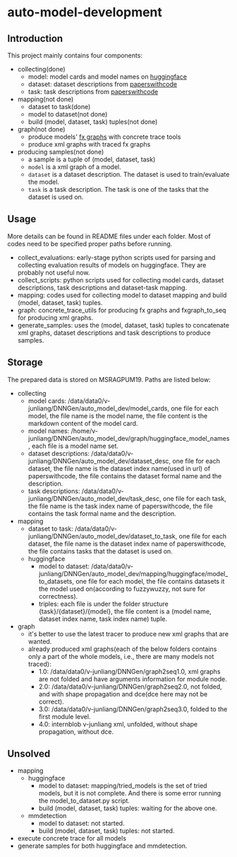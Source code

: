 # auto-model-development

## Introduction
This project mainly contains four components:
- collecting(done)
    - model: model cards and model names on [huggingface](https://huggingface.co/)
    - dataset: dataset descriptions from [paperswithcode](https://paperswithcode.com/datasets)
    - task: task descriptions from [paperswithcode](https://paperswithcode.com/)
- mapping(not done)
    - dataset to task(done)
    - model to dataset(not done)
    - build (model, dataset, task) tuples(not done)
- graph(not done)
    - produce models' [fx graphs](https://pytorch.org/docs/stable/fx.html) with concrete trace tools
    - produce xml graphs with traced fx graphs
- producing samples(not done)
    - a sample is a tuple of (model, dataset, task)
    - `model` is a xml graph of a model.
    - `dataset` is a dataset description. The dataset is used to train/evaluate the model.
    - `task` is a task description. The task is one of the tasks that the dataset is used on.

## Usage
More details can be found in README files under each folder. Most of codes need to be specified proper paths before running.
- collect_evaluations: early-stage python scripts used for parsing and collecting evaluation results of models on huggingface. They are probably not useful now.
- collect_scripts: python scripts used for collecting model cards, dataset descriptions, task descriptions and dataset-task mapping.
- mapping: codes used for collecting model to dataset mapping and build (model, dataset, task) tuples.
- graph: concrete_trace_utils for producing fx graphs and fxgraph_to_seq for producing xml graphs.
- generate_samples: uses the (model, dataset, task) tuples to concatenate xml graphs, dataset descriptions and task descriptions to produce samples.

## Storage
The prepared data is stored on MSRAGPUM19. Paths are listed below:
- collecting
    - model cards: /data/data0/v-junliang/DNNGen/auto_model_dev/model_cards, one file for each model, the file name is the model name, the file content is the markdown content of the model card.
    - model names: /home/v-junliang/DNNGen/auto_model_dev/graph/huggingface_model_names, each file is a model name set.
    - dataset descriptions: /data/data0/v-junliang/DNNGen/auto_model_dev/dataset_desc, one file for each dataset, the file name is the dataset index name(used in url) of paperswithcode, the file contains the dataset formal name and the description.
    - task descriptions: /data/data0/v-junliang/DNNGen/auto_model_dev/task_desc, one file for each task, the file name is the task index name of paperswithcode, the file contains the task formal name and the description.
- mapping
    - dataset to task: /data/data0/v-junliang/DNNGen/auto_model_dev/dataset_to_task, one file for each dataset, the file name is the dataset index name of paperswithcode, the file contains tasks that the dataset is used on.
    - huggingface
        - model to dataset: /data/data0/v-junliang/DNNGen/auto_model_dev/mapping/huggingface/model_to_datasets, one file for each model, the file contains datasets it the model used on(according to fuzzywuzzy, not sure for correctness).
        - triples: each file is under the folder structure {task}/{dataset}/{model}, the file content is a (model name, dataset index name, task index name) tuple.
- graph
    - it's better to use the latest tracer to produce new xml graphs that are wanted.
    - already produced xml graphs(each of the below folders contains only a part of the whole models, i.e., there are many models not traced):
        - 1.0: /data/data0/v-junliang/DNNGen/graph2seq1.0, xml graphs are not folded and have arguments information for module node.
        - 2.0: /data/data0/v-junliang/DNNGen/graph2seq2.0, not folded, and with shape propagation and dce(dce here may not be correct).
        - 3.0: /data/data0/v-junliang/DNNGen/graph2seq3.0, folded to the first module level.
        - 4.0: internblob v-junliang xml, unfolded, without shape propagation, without dce.

## Unsolved
- mapping
    - huggingface
        - model to dataset: mapping/tried_models is the set of tried models, but it is not complete. And there is some error running the model_to_dataset.py script.
        - build (model, dataset, task) tuples: waiting for the above one.
    - mmdetection
        - model to dataset: not started.
        - build (model, dataset, task) tuples: not started.
- execute concrete trace for all models
- generate samples for both huggingface and mmdetection.
